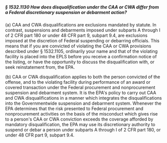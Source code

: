##### § 1532.1130 How does disqualification under the CAA or CWA differ from a Federal discretionary suspension or debarment action? #####

(a) CAA and CWA disqualifications are exclusions mandated by statute. In contrast, suspensions and debarments imposed under subparts A through I of 2 CFR part 180 or under 48 CFR part 9, subpart 9.4, are exclusions imposed at the discretion of Federal suspending or debarring officials. This means that if you are convicted of violating the CAA or CWA provisions described under § 1532.1105, ordinarily your name and that of the violating facility is placed into the EPLS before you receive a confirmation notice of the listing, or have the opportunity to discuss the disqualification with, or seek reinstatement from, the EPA.

(b) CAA or CWA disqualification applies to both the person convicted of the offense, and to the violating facility during performance of an award or covered transaction under the Federal procurement and nonprocurement suspension and debarment system. It is the EPA's policy to carry out CAA and CWA disqualifications in a manner which integrates the disqualifications into the Governmentwide suspension and debarment system. Whenever the EPA determines that the risk presented to Federal procurement and nonprocurement activities on the basis of the misconduct which gives rise to a person's CAA or CWA conviction exceeds the coverage afforded by mandatory disqualification, the EPA may use its discretionary authority to suspend or debar a person under subparts A through I of 2 CFR part 180, or under 48 CFR part 9, subpart 9.4.